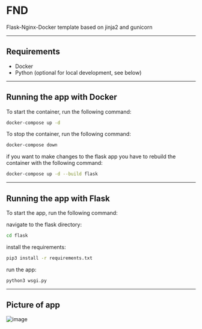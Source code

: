 # FND
Flask-Nginx-Docker template based on jinja2 and gunicorn

---
## Requirements
- Docker
- Python  (optional for local development, see below)

---
## Running the app with Docker 
To start the container, run the following command:

```bash
docker-compose up -d
```

To stop the container, run the following command:

```bash
docker-compose down
```

if you want to make changes to the flask app you have to rebuild the container with the following command:

```bash
docker-compose up -d --build flask
```

---
## Running the app with Flask
To start the app, run the following command:

navigate to the flask directory:
```bash
cd flask
```

install the requirements:
```bash
pip3 install -r requirements.txt
```

run the app:
```bash
python3 wsgi.py
```
---
## Picture of app
![image](https://github.com/karlusrex/FND/assets/90254802/875292ea-7214-46df-b1b4-833c452d4463)
